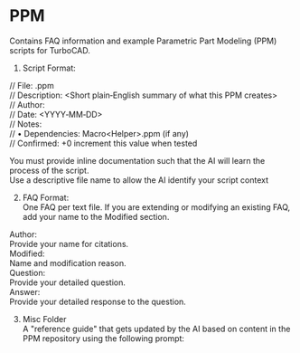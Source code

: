 # PPM
Contains FAQ information and example Parametric Part Modeling (PPM) scripts for TurboCAD.  

1. Script Format:  

// File: <Name>.ppm  
// Description: <Short plain‑English summary of what this PPM creates>  
// Author: <Your Name>  
// Date: <YYYY‑MM‑DD>  
// Notes:  
//   • Dependencies: Macro\<Helper>.ppm (if any)  
// Confirmed: +0 increment this value when tested  

You must provide inline documentation such that the AI will learn the process of  the  script.  
Use a descriptive file name to allow the AI identify your script context

2. FAQ Format:  
One FAQ per text file.  If you are extending or modifying an existing FAQ, add your name to the Modified section.  

Author:  
Provide your name for citations.  
Modified:  
Name and modification reason.  
Question:  
Provide your detailed question.  
Answer:  
Provide your detailed response to the question.  

3. Misc Folder  
A "reference guide" that gets updated by the AI based on content in the PPM repository using the following prompt:  
 
